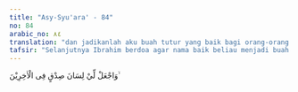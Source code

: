 ```yaml
---
title: "Asy-Syu'ara' - 84"
no: 84
arabic_no: ٨٤
translation: "dan jadikanlah aku buah tutur yang baik bagi orang-orang (yang datang) kemudian,"
tafsir: "Selanjutnya Ibrahim berdoa agar nama baik beliau menjadi buah bibir yang baik bagi orang-orang yang datang kemudian, sehingga beliau menjadi suri teladan yang utama sampai hari Kiamat, ini pun dikabulkan Allah, sebagaimana firman-Nya:\n\nDan Kami abadikan untuk Ibrahim (pujian) di kalangan orang-orang yang datang kemudian, \"Selamat sejahtera bagi Ibrahim.\" Demikianlah Kami memberi balasan kepada orang-orang yang berbuat baik. (as-saffat/37: 108-110).\n\nJanji Allah dalam ayat di atas dibuktikan kebenarannya dalam lembaran sejarah kenabian. Banyak sekali dari keturunan Nabi Ibrahim yang menjadi nabi dan rasul Allah, baik dari keturunan Ismail ataupun dari keturunan Ishak. Agama-agama besar di dunia (Islam, Kristen dan Yahudi) masing-masing menggolongkan agamanya kepada Nabi Ibrahim. Oleh sebab itu, beliau dimuliakan dan dihormati oleh berbagai agama menurut caranya masing-masing. Berdasarkan keterangan ini, wajarlah andaikata mereka menganggap Ibrahim adalah seorang Yahudi (menurut pengakuan orang Yahudi). Demikianlah pula halnya Ibrahim dipandang sebagai orang Nasrani (menurut kepercayaan agama Nasrani), sebab Isa Almasih putra Maryam juga masih keturunan Nabi Ibrahim. Tegasnya dalam sejarah kenabian, ia dianggap sebagai bapak para nabi. Akan tetapi, semua dugaan bahwa Ibrahim penganut Yahudi atau penganut agama tertentu tidak benar. Al-Qur'an membantah keyakinan demikian:\n\nIbrahim bukanlah seorang Yahudi dan bukan (pula) seorang Nasrani, tetapi dia adalah seorang yang lurus, muslim dan dia tidaklah termasuk orang-orang musyrik. (ali 'Imran/3: 67)\n\nAdapun pengertian buah tutur yang baik dalam doa ini ialah Nabi Muhammad. Beliau memang keturunan Nabi Ibrahim (dari pihak Ismail) yang terakhir yang diangkat sebagai nabi dan rasul. Risalah Nabi Muhammad (dan juga para nabi) adalah risalah agama tauhid. Rasulullah sendiri dalam sebuah hadis mengatakan:\n\nAku ini (pelaksanaan bagi terkabulnya) doa Ibrahim. (Riwayat Muslim dari 'Aisyah)\n\nPada hakikatnya agama yang disampaikan Nabi Muhammad merupakan lanjutan dari ajaran yang disampaikan Nabi Ibrahim."
---
```


وَاجْعَلْ لِّيْ لِسَانَ صِدْقٍ فِى الْاٰخِرِيْنَ ۙ 
